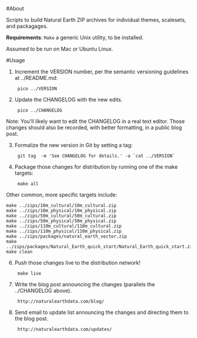 #About

Scripts to build Natural Earth ZIP archives for individual themes, scalesets, and packagages.

**Requirements**: `Make` a generic Unix utility, to be installed. 

Assumed to be run on Mac or Ubuntu Linux.

#Usage

1. Increment the VERSION number, per the semantic versioning guidelines at ../README.md:

        pico ../VERSION
        
2. Update the CHANGELOG with the new edits.

        pico ../CHANGELOG
    
Note: You'll likely want to edit the CHANGELOG in a real text editor. Those changes should
also be recorded, with better formatting, in a public blog post.
    
3. Formalize the new version in Git by setting a tag:

	    git tag  -m 'See CHANGELOG for details.' -a `cat ../VERSION`

4. Package those changes for distribution by running one of the make targets:

        make all
    
Other common, more specific targets include:

    make ../zips/10m_cultural/10m_cultural.zip
	make ../zips/10m_physical/10m_physical.zip
	make ../zips/50m_cultural/50m_cultural.zip
	make ../zips/50m_physical/50m_physical.zip
	make ../zips/110m_cultural/110m_cultural.zip
	make ../zips/110m_physical/110m_physical.zip
    make ../zips/packages/natural_earth_vector.zip
    make ../zips/packages/Natural_Earth_quick_start/Natural_Earth_quick_start.zip
    make clean
    
6. Push those changes live to the distribution network!

        make live
        
7. Write the blog post announcing the changes (parallels the ../CHANGELOG above).

        http://naturalearthdata.com/blog/

8. Send email to update list announcing the changes and directing them to the blog post.

        http://naturalearthdata.com/updates/